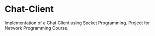 # Chat-Client
Implementation of a Chat Client using Socket Programming. Project for Network Programming Course.
